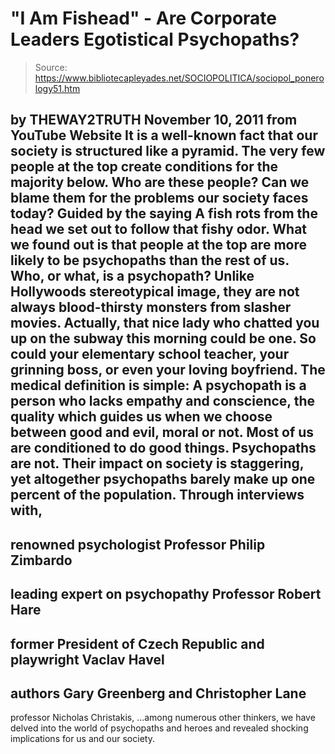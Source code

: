 # "I Am Fishead" - Are Corporate Leaders Egotistical Psychopaths?

> Source: https://www.bibliotecapleyades.net/SOCIOPOLITICA/sociopol_ponerology51.htm

by
THEWAY2TRUTH
November 10, 2011
from
YouTube Website
It is a well-known fact that our society is structured like a pyramid.
The
very few people at the top create conditions for the majority below. Who are
these people? Can we blame them for the problems our society faces today?
Guided by the saying A fish rots from the head we set out to follow that
fishy odor.
What we found out is that people at the top are more likely to
be psychopaths than the rest of us.
Who, or what, is a psychopath? Unlike Hollywoods stereotypical image, they
are not always blood-thirsty monsters from slasher movies. Actually, that
nice lady who chatted you up on the subway this morning could be one. So
could your elementary school teacher, your grinning boss, or even your
loving boyfriend.
The medical definition is simple:
A psychopath is a person who lacks empathy
and conscience, the quality which guides us when we choose between good and
evil, moral or not.
Most of us are conditioned to do good things.
Psychopaths are not. Their impact on society is staggering, yet altogether
psychopaths barely make up one percent of the population.
Through interviews with,
-
renowned psychologist Professor Philip Zimbardo
-
leading expert on psychopathy Professor Robert Hare
-
former President of
Czech Republic and playwright Vaclav Havel
-
authors Gary Greenberg and
Christopher Lane
-
professor Nicholas Christakis,
...among numerous other
thinkers, we have delved into the world of psychopaths and heroes and
revealed shocking implications for us and our society.
